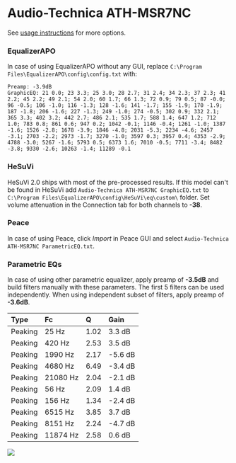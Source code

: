 # Audio-Technica ATH-MSR7NC
See [usage instructions](https://github.com/jaakkopasanen/AutoEq#usage) for more options.

### EqualizerAPO
In case of using EqualizerAPO without any GUI, replace `C:\Program Files\EqualizerAPO\config\config.txt`
with:
```
Preamp: -3.9dB
GraphicEQ: 21 0.0; 23 3.3; 25 3.0; 28 2.7; 31 2.4; 34 2.3; 37 2.3; 41 2.2; 45 2.2; 49 2.1; 54 2.0; 60 1.7; 66 1.3; 72 0.9; 79 0.5; 87 -0.0; 96 -0.5; 106 -1.0; 116 -1.3; 128 -1.6; 141 -1.7; 155 -1.9; 170 -1.9; 187 -1.8; 206 -1.6; 227 -1.3; 249 -1.0; 274 -0.5; 302 0.9; 332 2.1; 365 3.3; 402 3.2; 442 2.7; 486 2.1; 535 1.7; 588 1.4; 647 1.2; 712 1.0; 783 0.8; 861 0.6; 947 0.2; 1042 -0.1; 1146 -0.4; 1261 -1.0; 1387 -1.6; 1526 -2.8; 1678 -3.9; 1846 -4.8; 2031 -5.3; 2234 -4.6; 2457 -3.1; 2703 -2.2; 2973 -1.7; 3270 -1.0; 3597 0.3; 3957 0.4; 4353 -2.9; 4788 -3.0; 5267 -1.6; 5793 0.5; 6373 1.6; 7010 -0.5; 7711 -3.4; 8482 -3.8; 9330 -2.6; 10263 -1.4; 11289 -0.1
```

### HeSuVi
HeSuVi 2.0 ships with most of the pre-processed results. If this model can't be found in HeSuVi add
`Audio-Technica ATH-MSR7NC GraphicEQ.txt` to `C:\Program Files\EqualizerAPO\config\HeSuVi\eq\custom\` folder.
Set volume attenuation in the Connection tab for both channels to **-38**.

### Peace
In case of using Peace, click *Import* in Peace GUI and select `Audio-Technica ATH-MSR7NC ParametricEQ.txt`.

### Parametric EQs
In case of using other parametric equalizer, apply preamp of **-3.5dB** and build filters manually
with these parameters. The first 5 filters can be used independently.
When using independent subset of filters, apply preamp of **-3.6dB**.

| Type    | Fc       |    Q | Gain    |
|:--------|:---------|:-----|:--------|
| Peaking | 25 Hz    | 1.02 | 3.3 dB  |
| Peaking | 420 Hz   | 2.53 | 3.5 dB  |
| Peaking | 1990 Hz  | 2.17 | -5.6 dB |
| Peaking | 4680 Hz  | 6.49 | -3.4 dB |
| Peaking | 21080 Hz | 2.04 | -2.1 dB |
| Peaking | 56 Hz    | 2.09 | 1.4 dB  |
| Peaking | 156 Hz   | 1.34 | -2.4 dB |
| Peaking | 6515 Hz  | 3.85 | 3.7 dB  |
| Peaking | 8151 Hz  | 2.24 | -4.7 dB |
| Peaking | 11874 Hz | 2.58 | 0.6 dB  |

![](https://raw.githubusercontent.com/jaakkopasanen/AutoEq/master/results/rtings/avg/Audio-Technica%20ATH-MSR7NC/Audio-Technica%20ATH-MSR7NC.png)